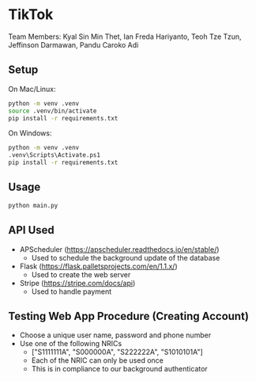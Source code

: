 # TikTok

Team Members: Kyal Sin Min Thet, Ian Freda Hariyanto, Teoh Tze Tzun, Jeffinson Darmawan, Pandu Caroko Adi

## Setup
On Mac/Linux:
```bash
python -m venv .venv
source .venv/bin/activate
pip install -r requirements.txt
```

On Windows:
```bash
python -m venv .venv
.venv\Scripts\Activate.ps1
pip install -r requirements.txt
```

## Usage
```bash
python main.py
```

## API Used
- APScheduler (https://apscheduler.readthedocs.io/en/stable/)
    - Used to schedule the background update of the database
- Flask (https://flask.palletsprojects.com/en/1.1.x/)
    - Used to create the web server
- Stripe (https://stripe.com/docs/api)
    - Used to handle payment

## Testing Web App Procedure (Creating Account)
- Choose a unique user name, password and phone number
- Use one of the following NRICs
    - ["S1111111A", "S000000A", "S222222A", "S1010101A"]
    - Each of the NRIC can only be used once
    - This is in compliance to our background authenticator